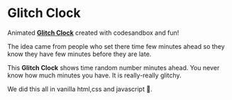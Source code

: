 # Glitch Clock

Animated [**Glitch Clock**](https://6sexvh.csb.app/) created with codesandbox and fun! 

The idea came from people who set there time few minutes ahead so they know they have few minutes before they are late. 

This **Glitch Clock** shows time random number minutes ahead. You never know how much minutes you have. It is really-really glitchy.

We did this all in vanilla html,css and javascript 🍦.
